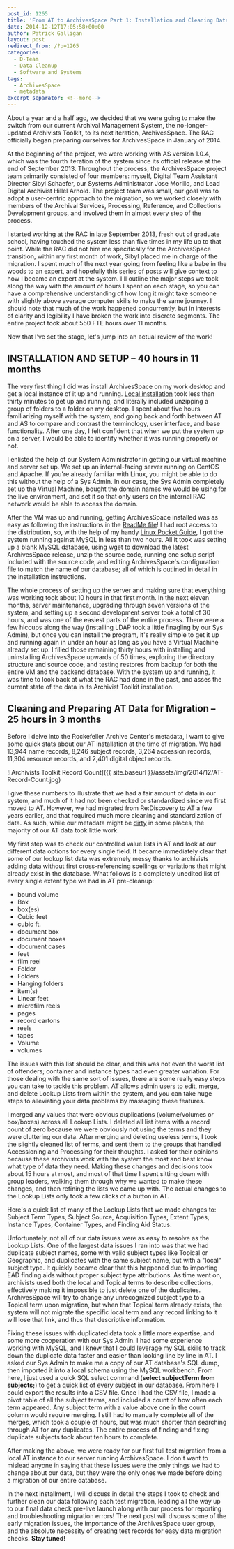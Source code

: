 ```yaml
---
post_id: 1265
title: 'From AT to ArchivesSpace Part 1: Installation and Cleaning Data for Migration'
date: 2014-12-12T17:05:58+00:00
author: Patrick Galligan
layout: post
redirect_from: /?p=1265
categories:
  - D-Team
  - Data Cleanup
  - Software and Systems
tags:
  - ArchivesSpace
  - metadata
excerpt_separator: <!--more-->
---
```

About a year and a half ago, we decided that we were going to make the switch from our current Archival Management System, the no-longer-updated Archivists Toolkit, to its next iteration, ArchivesSpace. The RAC officially began preparing ourselves for ArchivesSpace in January of 2014. <!--more-->

At the beginning of the project, we were working with AS version 1.0.4, which was the fourth iteration of the system since its official release at the end of September 2013. Throughout the process, the ArchivesSpace project team primarily consisted of four members: myself, Digital Team Assistant Director Sibyl Schaefer, our Systems Administrator Jose Morillo, and Lead Digital Archivist Hillel Arnold. The project team was small, our goal was to adopt a user-centric approach to the migration, so we worked closely with members of the Archival Services, Processing, Reference, and Collections Development groups, and involved them in almost every step of the process.

I started working at the RAC in late September 2013, fresh out of graduate school, having touched the system less than five times in my life up to that point. While the RAC did not hire me specifically for the ArchivesSpace transition, within my first month of work, Sibyl placed me in charge of the migration. I spent much of the next year going from feeling like a babe in the woods to an expert, and hopefully this series of posts will give context to how I became an expert at the system. I'll outline the major steps we took along the way with the amount of hours I spent on each stage, so you can have a comprehensive understanding of how long it might take someone with slightly above average computer skills to make the same journey. I should note that much of the work happened concurrently, but in interests of clarity and legibility I have broken the work into discrete segments. The entire project took about 550 FTE hours over 11 months.

Now that I've set the stage, let's jump into an actual review of the work!

## INSTALLATION AND SETUP – 40 hours in 11 months

The very first thing I did was install ArchivesSpace on my work desktop and get a local instance of it up and running. [Local installation](https://github.com/archivesspace/archivesspace/#getting-started "Getting Started") took less than thirty minutes to get up and running, and literally included unzipping a group of folders to a folder on my desktop. I spent about five hours familiarizing myself with the system, and going back and forth between AT and AS to compare and contrast the terminology, user interface, and base functionality. After one day, I felt confident that when we put the system up on a server, I would be able to identify whether it was running properly or not.

I enlisted the help of our System Administrator in getting our virtual machine and server set up. We set up an internal-facing server running on CentOS and Apache. If you're already familiar with Linux, you might be able to do this without the help of a Sys Admin. In our case, the Sys Admin completely set up the Virtual Machine, bought the domain names we would be using for the live environment, and set it so that only users on the internal RAC network would be able to access the domain.

After the VM was up and running, getting ArchivesSpace installed was as easy as following the instructions in the [ReadMe file](https://github.com/archivesspace/archivesspace/#getting-started)! I had root access to the distribution, so, with the help of my handy [Linux Pocket Guide](http://it-ebooks.info/book/967/), I got the system running against MySQL in less than two hours. All it took was setting up a blank MySQL database, using wget to download the latest ArchivesSpace release, unzip the source code, running one setup script included with the source code, and editing ArchivesSpace's configuration file to match the name of our database; all of which is outlined in detail in the installation instructions.

The whole process of setting up the server and making sure that everything was working took about 10 hours in that first month. In the next eleven months, server maintenance, upgrading through seven versions of the system, and setting up a second development server took a total of 30 hours, and was one of the easiest parts of the entire process. There were a few hiccups along the way (installing LDAP took a little finagling by our Sys Admin), but once you can install the program, it's really simple to get it up and running again in under an hour as long as you have a Virtual Machine already set up. I filled those remaining thirty hours with installing and uninstalling ArchivesSpace upwards of 50 times, exploring the directory structure and source code, and testing restores from backup for both the entire VM and the backend database. With the system up and running, it was time to look back at what the RAC had done in the past, and asses the current state of the data in its Archivist Toolkit installation.

## Cleaning and Preparing AT Data for Migration – 25 hours in 3 months

Before I delve into the Rockefeller Archive Center's metadata, I want to give some quick stats about our AT installation at the time of migration. We had 13,944 name records, 8,246 subject records, 3,264 accession records, 11,304 resource records, and 2,401 digital object records.

![Archivists Toolkit Record Count]({{ site.baseurl }}/assets/img/2014/12/AT-Record-Count.jpg)

I give these numbers to illustrate that we had a fair amount of data in our system, and much of it had not been checked or standardized since we first moved to AT. However, we had migrated from Re:Discovery to AT a few years earlier, and that required much more cleaning and standardization of data. As such, while our metadata might be [dirty](http://media0.giphy.com/media/U2Vd7z6wB3zpK/giphy.gif) in some places, the majority of our AT data took little work.

My first step was to check our controlled value lists in AT and look at our different data options for every single field. It became immediately clear that some of our lookup list data was extremely messy thanks to archivists adding data without first cross-referencing spellings or variations that might already exist in the database. What follows is a completely unedited list of every single extent type we had in AT pre-cleanup:

* bound volume
* Box
* box(es)
* Cubic feet
* cubic ft.
* document box
* document boxes
* document cases
* feet
* film reel
* Folder
* Folders
* Hanging folders
* item(s)
* Linear feet
* microfilm reels
* pages
* record cartons
* reels
* tapes
* Volume
* volumes

The issues with this list should be clear, and this was not even the worst list of offenders; container and instance types had even greater variation. For those dealing with the same sort of issues, there are some really easy steps you can take to tackle this problem. AT allows admin users to edit, merge, and delete Lookup Lists from within the system, and you can take huge steps to alleviating your data problems by massaging these features.

I merged any values that were obvious duplications (volume/volumes or box/boxes) across all Lookup Lists. I deleted all list items with a record count of zero because we were obviously not using the terms and they were cluttering our data. After merging and deleting useless terms, I took the slightly cleaned list of terms, and sent them to the groups that handled Accessioning and Processing for their thoughts. I asked for their opinions because these archivists work with the system the most and best know what type of data they need. Making these changes and decisions took about 15 hours at most, and most of that time I spent sitting down with group leaders, walking them through why we wanted to make these changes, and then refining the lists we came up with. The actual changes to the Lookup Lists only took a few clicks of a button in AT.

Here's a quick list of many of the Lookup Lists that we made changes to: Subject Term Types, Subject Source, Acquisition Types, Extent Types, Instance Types, Container Types, and Finding Aid Status.

Unfortunately, not all of our data issues were as easy to resolve as the Lookup Lists. One of the largest data issues I ran into was that we had duplicate subject names, some with valid subject types like Topical or Geographic, and duplicates with the same subject name, but with a "local" subject type. It quickly became clear that this happened due to importing EAD finding aids without proper subject type attributions. As time went on, archivists used both the local and Topical terms to describe collections, effectively making it impossible to just delete one of the duplicates. ArchivesSpace will try to change any unrecognized subject type to a Topical term upon migration, but when that Topical term already exists, the system will not migrate the specific local term and any record linking to it will lose that link, and thus that descriptive information.

Fixing these issues with duplicated data took a little more expertise, and some more cooperation with our Sys Admin. I had some experience working with MySQL, and I knew that I could leverage my SQL skills to track down the duplicate data faster and easier than looking line by line in AT. I asked our Sys Admin to make me a copy of our AT database's SQL dump, then imported it into a local schema using the MySQL workbench. From here, I just used a quick SQL select command (**select subjectTerm from subjects;**) to get a quick list of every subject in our database. From here I could export the results into a CSV file. Once I had the CSV file, I made a pivot table of all the subject terms, and included a count of how often each term appeared. Any subject term with a value above one in the count column would require merging. I still had to manually complete all of the merges, which took a couple of hours, but was much shorter than searching through AT for any duplicates. The entire process of finding and fixing duplicate subjects took about ten hours to complete.

After making the above, we were ready for our first full test migration from a local AT instance to our server running ArchivesSpace. I don't want to mislead anyone in saying that these issues were the only things we had to change about our data, but they were the only ones we made before doing a migration of our entire database.

In the next installment, I will discuss in detail the steps I took to check and further clean our data following each test migration, leading all the way up to our final data check pre-live launch along with our process for reporting and troubleshooting migration errors! The next post will discuss some of the early migration issues, the importance of the ArchivesSpace user group, and the absolute necessity of creating test records for easy data migration checks. **Stay tuned!**
